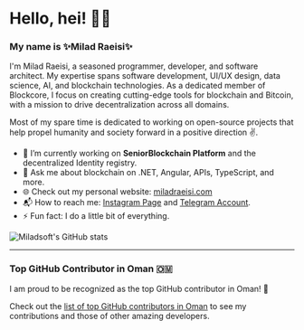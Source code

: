 # Hello, hei! 💛🖤

### My name is ✨**Milad Raeisi**✨

I'm Milad Raeisi, a seasoned programmer, developer, and software architect. My expertise spans software development, UI/UX design, data science, AI, and blockchain technologies. As a dedicated member of Blockcore, I focus on creating cutting-edge tools for blockchain and Bitcoin, with a mission to drive decentralization across all domains.

Most of my spare time is dedicated to working on open-source projects that help propel humanity and society forward in a positive direction ✌️.

- 🔨 I’m currently working on **SeniorBlockchain Platform** and the decentralized Identity registry.
- 💬 Ask me about blockchain on .NET, Angular, APIs, TypeScript, and more.
- 🌐 Check out my personal website: [miladraeisi.com](https://miladraeisi.com)
- 📬 How to reach me: [Instagram Page](https://instagram.com/milad._.raeisi) and [Telegram Account](https://t.me/miladsoft).
- ⚡ Fun fact: I do a little bit of everything.

![Miladsoft's GitHub stats](https://github-readme-stats.vercel.app/api?username=Miladsoft&count_private=true&theme=dark)

---

### Top GitHub Contributor in Oman 🇴🇲

I am proud to be recognized as the top GitHub contributor in Oman! 🎉

Check out the [list of top GitHub contributors in Oman](https://github.com/gayanvoice/top-github-users/blob/main/markdown/public_contributions/oman.md) to see my contributions and those of other amazing developers.

 
